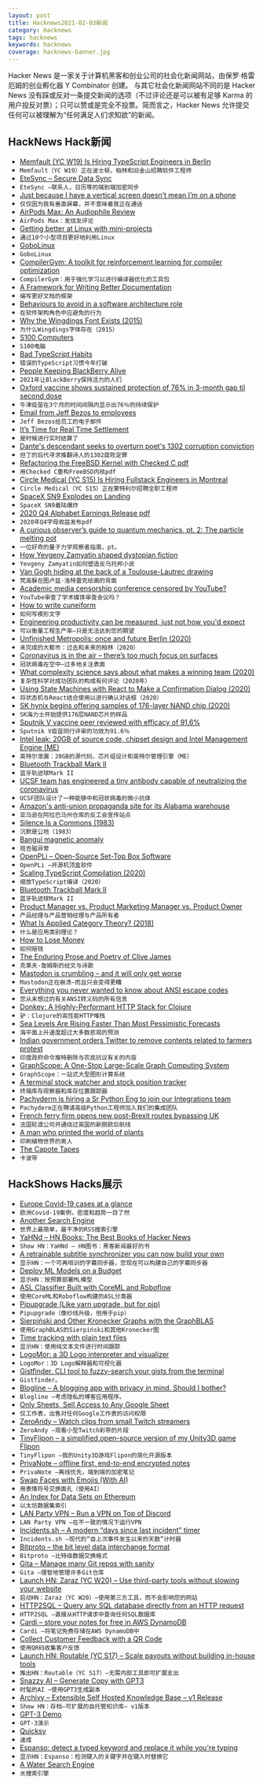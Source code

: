 ```yaml
---
layout: post
title: Hacknews2021-02-03新闻
category: Hacknews
tags: hacknews
keywords: hacknews
coverage: hacknews-banner.jpg
---
```


Hacker News 是一家关于计算机黑客和创业公司的社会化新闻网站，由保罗·格雷厄姆的创业孵化器 Y Combinator 创建。
与其它社会化新闻网站不同的是 Hacker News 没有踩或反对一条提交新闻的选项（不过评论还是可以被有足够 Karma 的用户投反对票）；只可以赞或是完全不投票。简而言之，Hacker News 允许提交任何可以被理解为“任何满足人们求知欲”的新闻。

## HackNews Hack新闻


- [Memfault (YC W19) Is Hiring TypeScript Engineers in Berlin](https://www.workatastartup.com/jobs/25893)
- `Memfault（YC W19）正在波士顿，柏林和旧金山招聘软件工程师`
- [EteSync – Secure Data Sync](https://www.etesync.com/)
- `EteSync –联系人，日历等的端到端加密同步`
- [Just because I have a vertical screen doesn’t mean I’m on a phone](https://shkspr.mobi/blog/2021/02/just-because-i-have-a-vertical-screen-doesnt-mean-im-on-a-phone/)
- `仅仅因为我有垂直屏幕，并不意味着我正在通话`
- [AirPods Max: An Audiophile Review](https://mariusmasalar.me/airpods-max)
- `AirPods Max：发烧友评论`
- [Getting better at Linux with mini-projects](https://carltheperson.com/posts/10-things-linux)
- `通过10个小型项目更好地利用Linux`
- [GoboLinux](https://www.gobolinux.org/)
- `GoboLinux`
- [CompilerGym: A toolkit for reinforcement learning for compiler optimization](https://facebookresearch.github.io/CompilerGym/getting_started.html)
- `CompilerGym：用于强化学习以进行编译器优化的工具包`
- [A Framework for Writing Better Documentation](https://documentation.divio.com/)
- `编写更好文档的框架`
- [Behaviours to avoid in a software architecture role](https://www.danielwatts.info/post/7-behaviours-to-avoid-software-architect/)
- `在软件架构角色中应避免的行为`
- [Why the Wingdings Font Exists (2015)](https://www.vox.com/2015/8/25/9200801/wingdings-font-history)
- `为什么Wingdings字体存在（2015）`
- [S100 Computers](http://s100computers.com/)
- `S100电脑`
- [Bad TypeScript Habits](https://startup-cto.net/10-bad-typescript-habits-to-break-this-year/)
- `错误的TypeScript习惯今年打破`
- [People Keeping BlackBerry Alive](https://debugger.medium.com/meet-the-people-keeping-blackberry-alive-in-2021-d86ee9ae6634)
- `2021年让BlackBerry保持活力的人们`
- [Oxford vaccine shows sustained protection of 76% in 3-month gap til second dose](https://www.ox.ac.uk/news/2021-02-02-oxford-coronavirus-vaccine-shows-sustained-protection-76-during-3-month-interval)
- `牛津疫苗在3个月的时间间隔内显示出76％的持续保护`
- [Email from Jeff Bezos to employees](https://www.aboutamazon.com/news/company-news/email-from-jeff-bezos-to-employees)
- `Jeff Bezos给员工的电子邮件`
- [It’s Time for Real Time Settlement](https://blog.robinhood.com/news/2021/2/2/its-time-for-real-time-settlement)
- `是时候进行实时结算了`
- [Dante's descendant seeks to overturn poet's 1302 corruption conviction](https://www.theguardian.com/books/2021/feb/01/dante-descendant-seeks-to-overturn-poets-1302-corruption-conviction)
- `但丁的后代寻求推翻诗人的1302腐败定罪`
- [Refactoring the FreeBSD Kernel with Checked C pdf](https://cs.rochester.edu/u/jzhou41/papers/freebsd_checkedc.pdf)
- `用Checked C重构FreeBSD内核pdf`
- [Circle Medical (YC S15) Is Hiring Fullstack Engineers in Montreal](https://www.workatastartup.com/jobs/41910)
- `Circle Medical（YC S15）正在蒙特利尔招聘全职工程师`
- [SpaceX SN9 Explodes on Landing](https://twitter.com/SpaceX/status/1356699321840721920)
- `SpaceX SN9着陆爆炸`
- [2020 Q4 Alphabet Earnings Release pdf](https://abc.xyz/investor/static/pdf/2020Q4_alphabet_earnings_release.pdf)
- `2020年Q4字母收益发布pdf`
- [A curious observer’s guide to quantum mechanics, pt. 2: The particle melting pot](https://arstechnica.com/science/2021/01/a-curious-observers-guide-to-quantum-mechanics-pt-2-the-particle-melting-pot/)
- `一位好奇的量子力学观察者指南，pt。 `
- [How Yevgeny Zamyatin shaped dystopian fiction](https://www.newstatesman.com/yevgeny-zamyatin-we-dystopian-novel-review)
- `Yevgeny Zamyatin如何塑造反乌托邦小说`
- [Van Gogh hiding at the back of a Toulouse-Lautrec drawing](https://www.theartnewspaper.com/blog/is-van-gogh-hiding-at-the-back-of-a-toulouse-lautrec-drawing)
- `梵高躲在图卢兹-洛特雷克绘画的背面`
- [Academic media censorship conference censored by YouTube?](https://www.mintpressnews.com/media-censorship-conference-censored-youtube/274918/)
- `YouTube审查了学术媒体审查会议吗？`
- [How to write cuneiform](https://blog.britishmuseum.org/how-to-write-cuneiform/)
- `如何写楔形文字`
- [Engineering productivity can be measured, just not how you'd expect](https://www.okayhq.com/blog/engineering-productivity-can-be-measured)
- `可以衡量工程生产率–只是无法达到您的期望`
- [Unfinished Metropolis: once and future Berlin (2020)](https://www.degradedorbit.com/articles/unfinished-metropolis-once-and-future-berlin)
- `未完成的大都市：过去和未来的柏林（2020）`
- [Coronavirus is in the air – there’s too much focus on surfaces](https://www.nature.com/articles/d41586-021-00277-8)
- `冠状病毒在空中–过多地关注表面`
- [What complexity science says about what makes a winning team (2020)](https://aeon.co/essays/what-complexity-science-says-about-what-makes-a-winning-team)
- `复杂性科学对成功团队的构成有何评论（2020年）`
- [Using State Machines with React to Make a Confirmation Dialog (2020)](https://daveceddia.com/react-confirmation-modal-state-machine/)
- `将状态机与React结合使用以进行确认对话框（2020）`
- [SK hynix begins offering samples of 176-layer NAND chip (2020)](https://koreajoongangdaily.joins.com/2020/12/07/business/industry/SK-hynix-NAND-Flash/20201207153100497.html)
- `SK海力士开始提供176层NAND芯片的样品`
- [Sputnik V vaccine peer reviewed with efficacy of 91.6%](https://sputnikvaccine.com/newsroom/pressreleases/a-vaccine-for-all-mankind-sputnik-v-s-efficacy-in-fighting-covid-19-is-validated-by-internationally-/)
- `Sputnik V疫苗同行评审的功效为91.6％`
- [Intel leak: 20GB of source code, chipset design and Intel Management Engine (ME)](https://www.bleepingcomputer.com/news/security/intel-leak-20gb-of-source-code-internal-docs-from-alleged-breach/)
- `英特尔泄漏：20GB的源代码，芯片组设计和英特尔管理引擎（ME）`
- [Bluetooth Trackball Mark II](https://blog.jfedor.org/2021/01/bluetooth-trackball-mark-ii.html?m=1)
- `蓝牙轨迹球Mark II`
- [UCSF team has engineered a tiny antibody capable of neutralizing the coronavirus](https://www.ucsf.edu/magazine/covid-aeronabs)
- `UCSF团队设计了一种能够中和冠状病毒的微小抗体`
- [Amazon's anti-union propaganda site for its Alabama warehouse](https://www.doitwithoutdues.com/)
- `亚马逊在阿拉巴马州仓库的反工会宣传站点`
- [Silence Is a Commons (1983)](http://www.davidtinapple.com/illich/1983_silence_commons.html)
- `沉默是公地（1983）`
- [Bangui magnetic anomaly](https://en.wikipedia.org/wiki/Bangui_magnetic_anomaly)
- `班吉磁异常`
- [OpenPLi – Open-Source Set-Top Box Software](https://openpli.org)
- `OpenPLi –开源机顶盒软件`
- [Scaling TypeScript Compilation (2020)](http://neugierig.org/software/blog/2020/10/scaling-typescript.html)
- `缩放TypeScript编译（2020）`
- [Bluetooth Trackball Mark II](https://blog.jfedor.org/2021/01/bluetooth-trackball-mark-ii.html)
- `蓝牙轨迹球Mark II`
- [Product Manager vs. Product Marketing Manager vs. Product Owner](https://www.damilolaa.xyz/Product-Manager-vs-Product-Marketing-Manager-vs-Product-Owner)
- `产品经理与产品营销经理与产品所有者`
- [What Is Applied Category Theory? (2018)](https://arxiv.org/abs/1809.05923)
- `什么是应用类别理论？ `
- [How to Lose Money](https://www.getrevue.co/profile/andrewtye/issues/how-to-lose-money-323332)
- `如何赔钱`
- [The Enduring Prose and Poetry of Clive James](https://quadrant.org.au/magazine/2021/01/the-enduring-prose-and-poetry-of-clive-james/)
- `克莱夫·詹姆斯的经文与诗歌`
- [Mastodon is crumbling – and it will only get worse](https://sporks.space/2021/02/02/mastodon-really-is-crumbling-and-it-will-only-get-worse/)
- `Mastodon正在崩溃–而且只会变得更糟`
- [Everything you never wanted to know about ANSI escape codes](https://notes.burke.libbey.me/ansi-escape-codes/)
- `您从未想过的有关ANSI转义码的所有信息`
- [Donkey: A Highly-Performant HTTP Stack for Clojure](https://www.infoq.com/articles/clojure-donkey-http-stack/)
- `驴：Clojure的高性能HTTP堆栈`
- [Sea Levels Are Rising Faster Than Most Pessimistic Forecasts](https://www.bloomberg.com/news/articles/2021-02-02/sea-levels-are-rising-faster-than-most-pessimistic-forecasts)
- `海平面上升速度超过大多数悲观的预测`
- [Indian government orders Twitter to remove contents related to farmers protest](https://www.ndtv.com/india-news/government-notice-asks-twitter-to-comply-with-order-to-remove-contents-accounts-related-to-hashtags-linked-to-farmers-protest-2362377)
- `印度政府命令推特删除与农民抗议有关的内容`
- [GraphScope: A One-Stop Large-Scale Graph Computing System](https://github.com/alibaba/GraphScope)
- `GraphScope：一站式大型图形计算系统`
- [A terminal stock watcher and stock position tracker](https://github.com/achannarasappa/ticker)
- `终端库存观察器和库存位置跟踪器`
- [Pachyderm is hiring a Sr Python Eng to join our Integrations team](https://boards.greenhouse.io/pachyderm/jobs/4281816003)
- `Pachyderm正在聘请高级Python工程师加入我们的集成团队`
- [French ferry firm opens new post-Brexit routes bypassing UK](https://www.theneweuropean.co.uk/brexit-news/europe-news/brittany-ferries-ireland-france-freight-services-brexit-7302228)
- `法国轮渡公司开通绕过英国的新脱欧后航线`
- [A man who printed the world of plants](https://thonyc.wordpress.com/2021/01/20/the-man-who-printed-the-world-of-plants/)
- `印刷植物世界的男人`
- [The Capote Tapes](https://cine-vue.com/2021/01/film-review-the-capote-tapes.html)
- `卡波带`


## HackShows Hacks展示

- [ Europe Covid-19 cases at a glance](https://europecorona.com/)
- `欧洲Covid-19案例，密度和趋势一目了然`
- [ Another Search Engine](https://datorss.com)
- `世界上最简单，最干净的RSS搜索引擎`
- [ YaHNd – HN Books: The Best Books of Hacker News](https://yahnd.com/books/)
- `Show HN：YaHNd – HN图书：黑客新闻最好的书`
- [ A retrainable subtitle synchronizer you can now build your own](https://subaligner.readthedocs.io/)
- `显示HN：一个可再培训的字幕同步器，您现在可以构建自己的字幕同步器`
- [ Deploy ML Models on a Budget](https://github.com/ebhy/budgetml)
- `显示HN：按预算部署ML模型`
- [ ASL Classifier Built with CoreML and Roboflow](https://github.com/narner/ASL-Classifier-Demo)
- `使用CoreML和Roboflow构建的ASL分类器`
- [ Pipupgrade (Like yarn upgrade, but for pip)](https://github.com/achillesrasquinha/pipupgrade)
- `Pipupgrade（像纱线升级，但用于pip）`
- [ Sierpiński and Other Kronecker Graphs with the GraphBLAS](https://github.com/Graphegon/pygraphblas/blob/main/demo/Sierpinski-Graph.ipynb)
- `使用GraphBLAS的Sierpiński和其他Kronecker图`
- [ Time tracking with plain text files](https://github.com/jotaen/klog)
- `显示HN：使用纯文本文件进行时间跟踪`
- [ LogoMor: a 3D Logo interpreter and visualizer](https://github.com/kostasKar/logoMor)
- `LogoMor：3D Logo解释器和可视化器`
- [ Gistfinder. CLI tool to fuzzy-search your gists from the terminal](https://github.com/robdmc/gistfinder)
- `Gistfinder。 `
- [ Blogline – A blogging app with privacy in mind. Should I bother?](https://blogline.co)
- `Blogline –考虑隐私的博客应用程序。`
- [ Only Sheets, Sell Access to Any Google Sheet](https://onlysheets.xyz/)
- `仅工作表，出售对任何Google工作表的访问权限`
- [ ZeroAndy – Watch clips from small Twitch streamers](https://zeroandy.vercel.app/)
- `ZeroAndy –观看小型Twitch彩带的片段`
- [ TinyFlipon – a simplified,open-source version of my Unity3D game Flipon](https://github.com/valryon/flipon-tiny)
- `TinyFlipon –我的Unity3D游戏Flipon的简化开源版本`
- [ PrivaNote – offline first, end-to-end encrypted notes](https://privanote.xyz)
- `PrivaNote –离线优先，端到端的加密笔记`
- [ Swap Faces with Emojis (With AI)](https://emojuju.com)
- `用表情符号交换面孔（使用AI）`
- [ An Index for Data Sets on Ethereum](https://rugpullindex.com/)
- `以太坊数据集索引`
- [ LAN Party VPN – Run a VPN on Top of Discord](https://github.com/gyf304/lpvpn)
- `LAN Party VPN –在不一致的情况下运行VPN`
- [ Incidents.sh – A modern “days since last incident” timer](https://incidents.sh)
- `Incidents.sh –现代的“自上次事件发生以来的天数”计时器`
- [ Bitproto – the bit level data interchange format](https://bitproto.readthedocs.io/)
- `Bitproto –比特级数据交换格式`
- [ Gita – Manage many Git repos with sanity](https://pypi.org/project/gita/)
- `Gita –理智地管理许多Git仓库`
- [Launch HN: Zaraz (YC W20) – Use third-party tools without slowing your website](item?id=26002657)
- `启动HN：Zaraz（YC W20）–使用第三方工具，而不会影响您的网站`
- [ HTTP2SQL – Query any SQL database directly from an HTTP request](https://zero.sh/labs/http2sql)
- `HTTP2SQL –直接从HTTP请求中查询任何SQL数据库`
- [ Cardi – store your notes for free in AWS DynamoDB](https://github.com/pickledish/cardi)
- `Cardi –将笔记免费存储在AWS DynamoDB中`
- [ Collect Customer Feedback with a QR Code](https://qrfeedbackcreator.com/)
- `使用QR码收集客户反馈`
- [Launch HN: Routable (YC S17) – Scale payouts without building in-house tools](item?id=26004340)
- `推出HN：Routable（YC S17）–无需内部工具即可扩展支出`
- [ Snazzy AI – Generate Copy with GPT3](https://snazzy.ai)
- `时髦的AI –使用GPT3生成副本`
- [ Archivy – Extensible Self Hosted Knowledge Base – v1 Release](https://archivy.github.io)
- `Show HN：存档–可扩展的自托管知识库– v1版本`
- [ GPT-3 Demo](https://gpt3demo.com/)
- `GPT-3演示`
- [ Quicksy](https://quicksy.im)
- `速成`
- [ Espanso: detect a typed keyword and replace it while you're typing](https://espanso.org/)
- `显示HN：Espanso：检测键入的关键字并在键入时替换它`
- [ A Water Search Engine](https://findtap.com/)
- `水搜索引擎`

